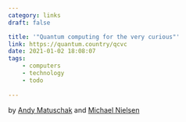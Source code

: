 ```yaml
---
category: links
draft: false

title: '"Quantum computing for the very curious"'
link: https://quantum.country/qcvc
date: 2021-01-02 18:08:07
tags:
    - computers
    - technology
    - todo
    
---
```


by [Andy Matuschak](https://andymatuschak.org/) and [Michael Nielsen](https://michaelnielsen.org/)